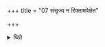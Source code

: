 +++
title = "07 संसृज्य न रिक्तामवेक्षेत"

+++

<details><summary>थिते</summary>

संसृज्य न रिक्तामवेक्षेत । शुग्विद्धा भवति ७
</details>
